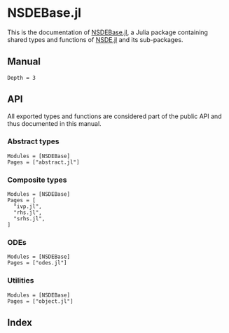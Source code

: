 # NSDEBase.jl

This is the documentation of [NSDEBase.jl](https://github.com/giancarloantonucci/NSDEBase.jl), a Julia package containing shared types and functions of [NSDE.jl](https://github.com/giancarloantonucci/NSDE.jl) and its sub-packages.

## Manual

```@contents
Depth = 3
```

## API

All exported types and functions are considered part of the public API and thus documented in this manual.

### Abstract types

```@autodocs
Modules = [NSDEBase]
Pages = ["abstract.jl"]
```

### Composite types

```@autodocs
Modules = [NSDEBase]
Pages = [
  "ivp.jl",
  "rhs.jl",
  "srhs.jl",
]
```

### ODEs

```@autodocs
Modules = [NSDEBase]
Pages = ["odes.jl"]
```

### Utilities

```@autodocs
Modules = [NSDEBase]
Pages = ["object.jl"]
```

## Index

```@index
```
